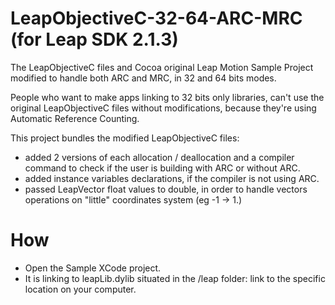 LeapObjectiveC-32-64-ARC-MRC (for Leap SDK 2.1.3)
=================================================

The LeapObjectiveC files and Cocoa original Leap Motion Sample Project modified to handle both ARC and MRC, in 32 and 64 bits modes.

People who want to make apps linking to 32 bits only libraries, can't use the original LeapObjectiveC files without modifications, because they're using Automatic Reference Counting. 

This project bundles the modified LeapObjectiveC files: 

- added 2 versions of each allocation / deallocation and a compiler command to check if the user is building with ARC or without ARC.
- added instance variables declarations, if the compiler is not using ARC.
- passed LeapVector float values to double, in order to handle vectors operations on "little" coordinates system (eg -1 -> 1.)

How
===

- Open the Sample XCode project.
- It is linking to leapLib.dylib situated in the /leap folder: link to the specific location on your computer.
